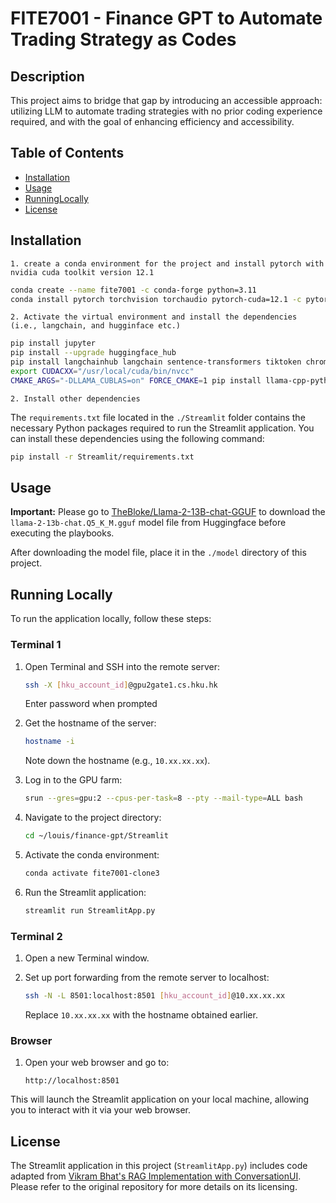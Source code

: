 # FITE7001 - Finance GPT to Automate Trading Strategy as Codes

## Description
This project aims to bridge that gap by introducing an accessible approach: utilizing LLM to automate trading strategies with no prior coding experience required, and with the goal of enhancing efficiency and accessibility. 

## Table of Contents

- [Installation](#installation)
- [Usage](#usage)
- [RunningLocally](#runninglocally)
- [License](#license)

## Installation

    1. create a conda environment for the project and install pytorch with nvidia cuda toolkit version 12.1

```bash
conda create --name fite7001 -c conda-forge python=3.11
conda install pytorch torchvision torchaudio pytorch-cuda=12.1 -c pytorch -c nvidia
```

    2. Activate the virtual environment and install the dependencies (i.e., langchain, and hugginface etc.)

```bash
pip install jupyter
pip install --upgrade huggingface_hub
pip install langchainhub langchain sentence-transformers tiktoken chromadb GitPython langchain_experimental google-search-results
export CUDACXX="/usr/local/cuda/bin/nvcc"
CMAKE_ARGS="-DLLAMA_CUBLAS=on" FORCE_CMAKE=1 pip install llama-cpp-python
```

    2. Install other dependencies

The `requirements.txt` file located in the `./Streamlit` folder contains the necessary Python packages required to run the Streamlit application. You can install these dependencies using the following command:

```bash
pip install -r Streamlit/requirements.txt
```

## Usage
**Important:** Please go to [TheBloke/Llama-2-13B-chat-GGUF](https://huggingface.co/TheBloke/Llama-2-13B-chat-GGUF) to download the `llama-2-13b-chat.Q5_K_M.gguf` model file from Huggingface before executing the playbooks.

After downloading the model file, place it in the `./model` directory of this project.


## Running Locally

To run the application locally, follow these steps:

### Terminal 1

1. Open Terminal and SSH into the remote server:
    ```bash
    ssh -X [hku_account_id]@gpu2gate1.cs.hku.hk
    ```
    Enter password when prompted

2. Get the hostname of the server:
    ```bash
    hostname -i
    ```
    Note down the hostname (e.g., `10.xx.xx.xx`).

3. Log in to the GPU farm:
    ```bash
    srun --gres=gpu:2 --cpus-per-task=8 --pty --mail-type=ALL bash
    ```

4. Navigate to the project directory:
    ```bash
    cd ~/louis/finance-gpt/Streamlit
    ```

5. Activate the conda environment:
    ```bash
    conda activate fite7001-clone3
    ```

6. Run the Streamlit application:
    ```bash
    streamlit run StreamlitApp.py
    ```

### Terminal 2

1. Open a new Terminal window.

2. Set up port forwarding from the remote server to localhost:
    ```bash
    ssh -N -L 8501:localhost:8501 [hku_account_id]@10.xx.xx.xx
    ```
    Replace `10.xx.xx.xx` with the hostname obtained earlier.

### Browser

1. Open your web browser and go to:
    ```
    http://localhost:8501
    ```

This will launch the Streamlit application on your local machine, allowing you to interact with it via your web browser.


## License
The Streamlit application in this project (`StreamlitApp.py`) includes code adapted from [Vikram Bhat's RAG Implementation with ConversationUI](https://github.com/vikrambhat2/RAG-Implementation-with-ConversationUI/blob/main/Streamlit%20Applications/StreamlitApp.py). Please refer to the original repository for more details on its licensing.

